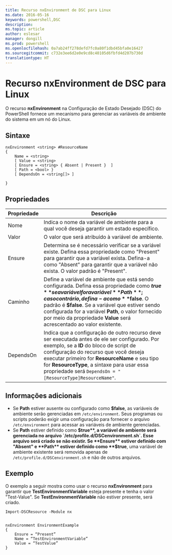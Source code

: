 ```yaml
---
title: Recurso nxEnvironment de DSC para Linux
ms.date: 2016-05-16
keywords: powershell,DSC
description: 
ms.topic: article
author: eslesar
manager: dongill
ms.prod: powershell
ms.openlocfilehash: 0a7ab24ff278defd7fc0a80f1dbd45bfa0e16427
ms.sourcegitcommit: c732e3ee6d2e0e9cd8c40105d6fbfd4d207b730d
translationtype: HT
---
```

# <a name="dsc-for-linux-nxenvironment-resource"></a>Recurso nxEnvironment de DSC para Linux

O recurso **nxEnvironment** na Configuração de Estado Desejado (DSC) do PowerShell fornece um mecanismo para gerenciar as variáveis de ambiente do sistema em um nó do Linux.

## <a name="syntax"></a>Sintaxe

```
nxEnvironment <string> #ResourceName
{
    Name = <string>
    [ Value = <string>
    [ Ensure = <string> { Absent | Present }  ]
    [ Path = <bool> }
    [ DependsOn = <string[]> ]

}
```

## <a name="properties"></a>Propriedades

|  Propriedade |  Descrição | 
|---|---|
| Nome| Indica o nome da variável de ambiente para a qual você deseja garantir um estado específico.| 
| Valor| O valor que será atribuído à variável de ambiente.| 
| Ensure| Determina se é necessário verificar se a variável existe. Defina essa propriedade como "Present" para garantir que a variável exista. Defina-a como "Absent" para garantir que a variável não exista. O valor padrão é "Present".| 
| Caminho| Define a variável de ambiente que está sendo configurada. Defina essa propriedade como **$true** se a variável for a variável **Path**; caso contrário, defina-a como **$false**. O padrão é **$false**. Se a variável que estiver sendo configurada for a variável **Path**, o valor fornecido por meio da propriedade **Value** será acrescentado ao valor existente.| 
| DependsOn | Indica que a configuração de outro recurso deve ser executada antes de ele ser configurado. Por exemplo, se a **ID** do bloco de script de configuração do recurso que você deseja executar primeiro for **ResourceName** e seu tipo for **ResourceType**, a sintaxe para usar essa propriedade será `DependsOn = "[ResourceType]ResourceName"`.| 

## <a name="additional-information"></a>Informações adicionais

* Se **Path** estiver ausente ou configurado como **$false**, as variáveis de ambiente serão gerenciadas em `/etc/environment`. Seus programas ou scripts poderão exigir uma configuração para fornecer o arquivo `/etc/environment` para acessar as variáveis de ambiente gerenciadas.
* Se **Path** estiver definido como **$true**, a variável de ambiente será gerenciada no arquivo `/etc/profile.d/DSCenvironment.sh`. Esse arquivo será criado se não existir. Se **Ensure** estiver definido com "Absent" e **Path** estiver definido como **$true**, uma variável de ambiente existente será removida apenas de `/etc/profile.d/DSCenvironment.sh` e não de outros arquivos.

## <a name="example"></a>Exemplo

O exemplo a seguir mostra como usar o recurso **nxEnvironment** para garantir que **TestEnvironmentVariable** esteja presente e tenha o valor "Test-Value". Se **TestEnvironmentVariable** não estiver presente, será criado.

```
Import-DSCResource -Module nx 


nxEnvironment EnvironmentExample
{
    Ensure = “Present”
    Name = “TestEnvironmentVariable”
    Value = “TestValue”
}
```



